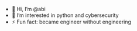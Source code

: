 - 👋 Hi, I’m @abi
- 👀 I’m interested in python and cybersecurity
- ⚡ Fun fact: became engineer without engineering 

<!---
its-me-abi/its-me-abi is a ✨ special ✨ repository because its `README.md` (this file) appears on your GitHub profile.
You can click the Preview link to take a look at your changes.
--->
